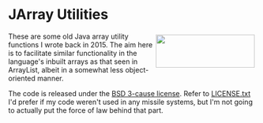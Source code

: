 # JArray Utilities

<img src="http://www.danielhildebrandt.net/dhildebr/static/images/ProjectLogo_JArrayUtilities@1x.png"
     srcset="http://www.danielhildebrandt.net/dhildebr/static/images/ProjectLogo_JArrayUtilities@1x.png 1x
             http://www.danielhildebrandt.net/dhildebr/static/images/ProjectLogo_JArrayUtilities@2x.png 2x"
     style="float: right; margin: 0; padding: 5px; border: 0;"
     width="200px" height="67px" align="right" />

These are some old Java array utility functions I wrote back in 2015. The aim here is to facilitate similar functionality in the language's inbuilt arrays as that seen in ArrayList, albeit in a somewhat less object-oriented manner.

The code is released under the [BSD 3-cause license](https://opensource.org/licenses/BSD-3-Clause). Refer to [LICENSE.txt](LICENSE.txt) I'd prefer if my code weren't used in any missile systems, but I'm not going to actually put the force of law behind that part.
